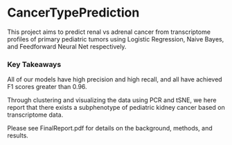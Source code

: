 # CancerTypePrediction
This project aims to predict renal vs adrenal cancer from transcriptome profiles of primary pediatric tumors using Logistic Regression, Naive Bayes, and Feedforward Neural Net respectively.
### Key Takeaways
All of our models have high precision and high recall, and all have achieved F1 scores greater than 0.96.

Through clustering and visualizing the data using PCR and tSNE, we here report that there exists a subphenotype of pediatric kidney cancer based on transcriptome data.

Please see FinalReport.pdf for details on the background, methods, and results.
